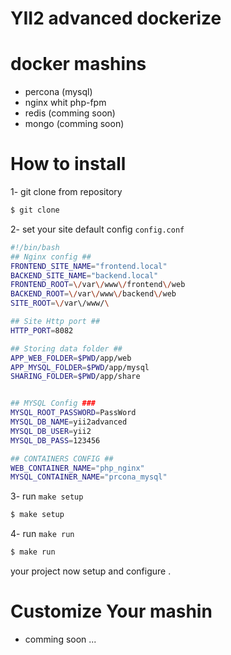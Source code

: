 # YII2 advanced dockerize

# docker mashins
  - percona (mysql)
  - nginx whit php-fpm
  - redis (comming soon)
  - mongo (comming soon)

# How to install
1- git clone from repository
```sh
$ git clone 
```
2- set your site default config ``config.conf``
```sh
#!/bin/bash
## Nginx config ##
FRONTEND_SITE_NAME="frontend.local"
BACKEND_SITE_NAME="backend.local"
FRONTEND_ROOT=\/var\/www\/frontend\/web
BACKEND_ROOT=\/var\/www\/backend\/web
SITE_ROOT=\/var\/www/\

## Site Http port ##
HTTP_PORT=8082

## Storing data folder ##
APP_WEB_FOLDER=$PWD/app/web
APP_MYSQL_FOLDER=$PWD/app/mysql
SHARING_FOLDER=$PWD/app/share


## MYSQL Config ###
MYSQL_ROOT_PASSWORD=PassWord
MYSQL_DB_NAME=yii2advanced
MYSQL_DB_USER=yii2
MYSQL_DB_PASS=123456

## CONTAINERS CONFIG ##
WEB_CONTAINER_NAME="php_nginx"
MYSQL_CONTAINER_NAME="prcona_mysql"

```

3- run `make setup`
```sh
$ make setup
```

4- run `make run`
```sh
$ make run
```

your project now setup and configure . 

# Customize Your mashin 
  - comming soon ...
